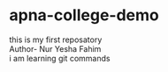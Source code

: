 # apna-college-demo
this is my first reposatory<br>
Author- Nur Yesha Fahim<br>
i am learning git commands

